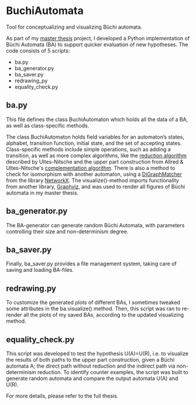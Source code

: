 # BuchiAutomata
Tool for conceptualizing and visualizing Büchi automata.

As part of my [master thesis](Final_Thesis.pdf) project, I developed a Python implementation of Büchi Automata (BA) to support quicker evaluation of new hypotheses.
The code consists of 5 scripts: 
- ba.py
- ba_generator.py
- ba_saver.py
- redrawing_py
- equality_check.py

## ba.py
This file defines the class BuchiAutomaton which holds all the data of a BA, as well as class-specific methods. 

The class BuchiAutomaton holds field variables for an automaton’s states, alphabet, transition function, initial state, and the set of accepting states. Class-specific methods include simple operations, such as adding a transition, as well as more complex algorithms, like the [reduction algorithm](https://linkinghub.elsevier.com/retrieve/pii/S0020019006002729) described by Ultes-Nitsche and the upper part construction from Allred & Ultes-Nitsche's [complementation algorithm](https://dl.acm.org/doi/10.1145/3209108.3209138). There is also a method to check for isomorphism with another automaton, using a [DiGraphMatcher](https://networkx.org/documentation/stable/reference/algorithms/generated/networkx.algorithms.isomorphism.DiGraphMatcher.__init__.html) from the library [NetworkX](https://networkx.org/). The visualize()-method imports functionality from another library, [Graphviz](https://graphviz.readthedocs.io/en/stable/), and was used to render all figures of Büchi automata in my master thesis.

## ba_generator.py
The BA-generator can generate random Büchi Automata, with parameters controlling their size and non-determinism degree. 

## ba_saver.py
Finally, ba_saver.py provides a file management system, taking care of saving and loading BA-files.

## redrawing.py
To customize the generated plots of different BAs, I sometimes tweaked some attributes in the ba.visualize() method.
Then, this script was ran to re-render all the plots of my saved BAs, according to the updated visualizing method.

## equality_check.py
This script  was developed to test the hypothesis U(A)=U(R), i.e. to visualize the results of both paths to the upper part construction, given a Büchi automata A; the direct path without reduction and the indirect path via non-determinism reduction. To identify counter examples, the script was built to generate random automata and compare the output automata U(A) and U(R).

For more details, please refer to the full thesis.
